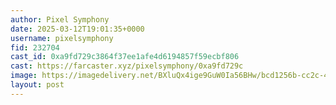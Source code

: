 ```yaml
---
author: Pixel Symphony
date: 2025-03-12T19:01:35+0000
username: pixelsymphony
fid: 232704
cast_id: 0xa9fd729c3864f37ee1afe4d6194857f59ecbf806
cast: https://farcaster.xyz/pixelsymphony/0xa9fd729c
image: https://imagedelivery.net/BXluQx4ige9GuW0Ia56BHw/bcd1256b-cc2c-4766-e2f1-7730506b3e00/original
layout: post
---
```


<img src='https://imagedelivery.net/BXluQx4ige9GuW0Ia56BHw/bcd1256b-cc2c-4766-e2f1-7730506b3e00/original' alt='' referrerpolicy='no-referrer'/>
